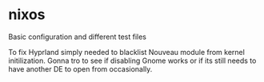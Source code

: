 # nixos

Basic configuration and different test files 

To fix Hyprland simply needed to blacklist Nouveau module from kernel initilization. Gonna tro to see if disabling Gnome works or if its still needs to have another DE to open from occasionally.

